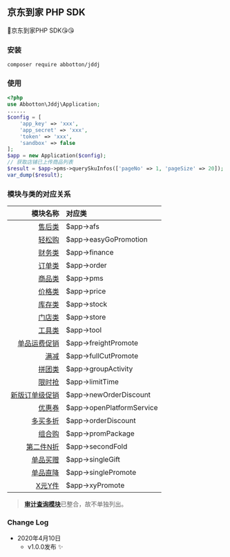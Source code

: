 ## 京东到家 PHP SDK
:clap:京东到家PHP SDK:kissing_heart::kissing_heart:

### 安装
```shell script
composer require abbotton/jddj
```

### 使用
```php
<?php
use Abbotton\Jddj\Application;
......
$config = [
    'app_key' => 'xxx',
    'app_secret' => 'xxx',
    'token' => 'xxx',
    'sandbox' => false
];
$app = new Application($config);
// 获取店铺已上传商品列表
$result = $app->pms->querySkuInfos(['pageNo' => 1, 'pageSize' => 20]);
var_dump($result);
```

### 模块与类的对应关系
| 模块名称 | 对应类 |
| ----: | :---- |
| [售后类](https://openo2o.jddj.com/staticnew/widgets/resources.html?groupid=170) | $app->afs |
| [轻松购](https://openo2o.jddj.com/staticnew/widgets/resources.html?groupid=203) | $app->easyGoPromotion |
| [财务类](https://openo2o.jddj.com/staticnew/widgets/resources.html?groupid=182) | $app->finance |
| [订单类](https://openo2o.jddj.com/staticnew/widgets/resources.html?groupid=169) | $app->order |
| [商品类](https://openo2o.jddj.com/staticnew/widgets/resources.html?groupid=180) | $app->pms |
| [价格类](https://openo2o.jddj.com/staticnew/widgets/resources.html?groupid=205) | $app->price |
| [库存类](https://openo2o.jddj.com/staticnew/widgets/resources.html?groupid=200) | $app->stock |
| [门店类](https://openo2o.jddj.com/staticnew/widgets/resources.html?groupid=194) | $app->store |
| [工具类](https://openo2o.jddj.com/staticnew/widgets/resources.html?groupid=213) | $app->tool |
| [单品运费促销](https://openo2o.jddj.com/staticnew/widgets/resources.html?groupid=214) | $app->freightPromote |
| [满减](https://openo2o.jddj.com/staticnew/widgets/resources.html?groupid=179) | $app->fullCutPromote |
| [拼团类](https://openo2o.jddj.com/staticnew/widgets/resources.html?groupid=208) | $app->groupActivity |
| [限时抢](https://openo2o.jddj.com/staticnew/widgets/resources.html?groupid=184) | $app->limitTime |
| [新版订单级促销](https://openo2o.jddj.com/staticnew/widgets/resources.html?groupid=211) | $app->newOrderDiscount |
| [优惠券](https://openo2o.jddj.com/staticnew/widgets/resources.html?groupid=207) | $app->openPlatformService |
| [多买多折](https://openo2o.jddj.com/staticnew/widgets/resources.html?groupid=191) | $app->orderDiscount |
| [组合购](https://openo2o.jddj.com/staticnew/widgets/resources.html?groupid=209) | $app->promPackage |
| [第二件N折](https://openo2o.jddj.com/staticnew/widgets/resources.html?groupid=210) | $app->secondFold |
| [单品买赠](https://openo2o.jddj.com/staticnew/widgets/resources.html?groupid=192) | $app->singleGift |
| [单品直降](https://openo2o.jddj.com/staticnew/widgets/resources.html?groupid=178) | $app->singlePromote |
| [X元Y件](https://openo2o.jddj.com/staticnew/widgets/resources.html?groupid=195) | $app->xyPromote |

> [**审计查询模块**](https://openo2o.jddj.com/staticnew/widgets/resources.html?groupid=196)已整合，故不单独列出。

### Change Log
* 2020年4月10日
    - v1.0.0发布 :sparkles:
